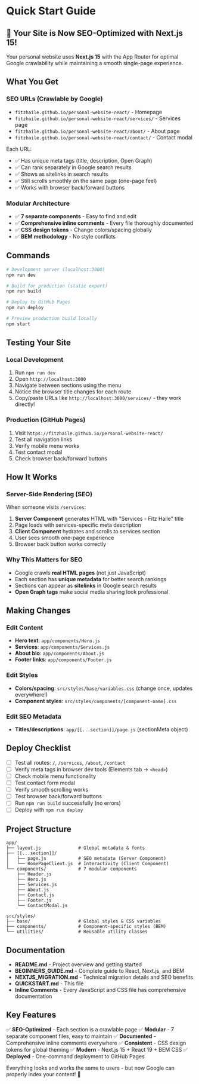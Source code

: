 # Quick Start Guide

## 🎉 Your Site is Now SEO-Optimized with Next.js 15!

Your personal website uses **Next.js 15** with the App Router for optimal Google crawlability while maintaining a smooth single-page experience.

## What You Get

### SEO URLs (Crawlable by Google)
- `fitzhaile.github.io/personal-website-react/` - Homepage
- `fitzhaile.github.io/personal-website-react/services/` - Services page
- `fitzhaile.github.io/personal-website-react/about/` - About page  
- `fitzhaile.github.io/personal-website-react/contact/` - Contact modal

Each URL:
- ✅ Has unique meta tags (title, description, Open Graph)
- ✅ Can rank separately in Google search results
- ✅ Shows as sitelinks in search results
- ✅ Still scrolls smoothly on the same page (one-page feel)
- ✅ Works with browser back/forward buttons

### Modular Architecture
- ✅ **7 separate components** - Easy to find and edit
- ✅ **Comprehensive inline comments** - Every file thoroughly documented
- ✅ **CSS design tokens** - Change colors/spacing globally
- ✅ **BEM methodology** - No style conflicts

## Commands

```bash
# Development server (localhost:3000)
npm run dev

# Build for production (static export)
npm run build

# Deploy to GitHub Pages
npm run deploy

# Preview production build locally
npm start
```

## Testing Your Site

### Local Development
1. Run `npm run dev`
2. Open `http://localhost:3000`
3. Navigate between sections using the menu
4. Notice the browser title changes for each route
5. Copy/paste URLs like `http://localhost:3000/services/` - they work directly!

### Production (GitHub Pages)
1. Visit `https://fitzhaile.github.io/personal-website-react/`
2. Test all navigation links
3. Verify mobile menu works
4. Test contact modal
5. Check browser back/forward buttons

## How It Works

### Server-Side Rendering (SEO)
When someone visits `/services`:
1. **Server Component** generates HTML with "Services - Fitz Haile" title
2. Page loads with services-specific meta description
3. **Client Component** hydrates and scrolls to services section
4. User sees smooth one-page experience
5. Browser back button works correctly

### Why This Matters for SEO
- Google crawls **real HTML pages** (not just JavaScript)
- Each section has **unique metadata** for better search rankings
- Sections can appear as **sitelinks** in Google search results
- **Open Graph tags** make social media sharing look professional

## Making Changes

### Edit Content
- **Hero text**: `app/components/Hero.js`
- **Services**: `app/components/Services.js`
- **About bio**: `app/components/About.js`
- **Footer links**: `app/components/Footer.js`

### Edit Styles
- **Colors/spacing**: `src/styles/base/variables.css` (change once, updates everywhere!)
- **Component styles**: `src/styles/components/[component-name].css`

### Edit SEO Metadata
- **Titles/descriptions**: `app/[[...section]]/page.js` (sectionMeta object)

## Deploy Checklist

- [ ] Test all routes: `/`, `/services`, `/about`, `/contact`
- [ ] Verify meta tags in browser dev tools (Elements tab → `<head>`)
- [ ] Check mobile menu functionality
- [ ] Test contact form modal
- [ ] Verify smooth scrolling works
- [ ] Test browser back/forward buttons
- [ ] Run `npm run build` successfully (no errors)
- [ ] Deploy with `npm run deploy`

## Project Structure

```
app/
├── layout.js              # Global metadata & fonts
├── [[...section]]/
│   ├── page.js            # SEO metadata (Server Component)
│   └── HomePageClient.js  # Interactivity (Client Component)
└── components/            # 7 modular components
    ├── Header.js
    ├── Hero.js
    ├── Services.js
    ├── About.js
    ├── Contact.js
    ├── Footer.js
    └── ContactModal.js

src/styles/
├── base/                  # Global styles & CSS variables
├── components/            # Component-specific styles (BEM)
└── utilities/             # Reusable utility classes
```

## Documentation

- **README.md** - Project overview and getting started
- **BEGINNERS_GUIDE.md** - Complete guide to React, Next.js, and BEM
- **NEXTJS_MIGRATION.md** - Technical migration details and SEO benefits
- **QUICKSTART.md** - This file
- **Inline Comments** - Every JavaScript and CSS file has comprehensive documentation

## Key Features

✅ **SEO-Optimized** - Each section is a crawlable page
✅ **Modular** - 7 separate component files, easy to maintain
✅ **Documented** - Comprehensive inline comments everywhere
✅ **Consistent** - CSS design tokens for global theming
✅ **Modern** - Next.js 15 + React 19 + BEM CSS
✅ **Deployed** - One-command deployment to GitHub Pages

Everything looks and works the same to users - but now Google can properly index your content! 🚀

